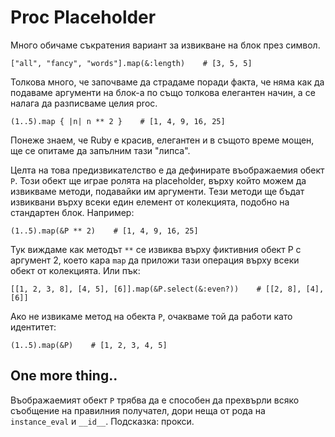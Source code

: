 # Proc Placeholder

Много обичаме съкратения вариант за извикване на блок през символ.

    ["all", "fancy", "words"].map(&:length)    # [3, 5, 5]

Толкова много, че започваме да страдаме поради факта, че няма как да подаваме аргументи на блок-а по също толкова елегантен начин, а се налага да разписваме целия proc.

    (1..5).map { |n| n ** 2 }    # [1, 4, 9, 16, 25]

Понеже знаем, че Ruby е красив, елегантен и в същото време мощен, ще се опитаме да запълним тази "липса".

Целта на това предизвикателство е да дефинирате въображаемия обект `P`. Този обект ще играе ролята на placeholder, върху който можем да извикваме методи, подавайки им аргументи. Тези методи ще бъдат извиквани върху всеки един елемент от колекцията, подобно на стандартен блок. Например:

    (1..5).map(&P ** 2)    # [1, 4, 9, 16, 25]

Тук виждаме как методът `**` се извиква върху фиктивния обект P с аргумент 2, което кара `map` да приложи тази операция върху всеки обект от колекцията. Или пък:

    [[1, 2, 3, 8], [4, 5], [6]].map(&P.select(&:even?))    # [[2, 8], [4], [6]]

Ако не извикаме метод на обекта `P`, очакваме той да работи като идентитет:

    (1..5).map(&P)    # [1, 2, 3, 4, 5]

## One more thing..

Въображаемият обект `P` трябва да е способен да прехвърли всяко съобщение на правилния получател, дори неща от рода на `instance_eval` и `__id__`. Подсказка: прокси.
